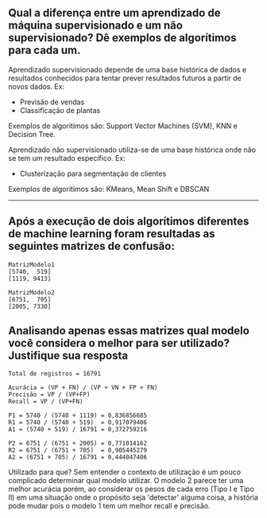 ## Qual a diferença entre um aprendizado de máquina supervisionado e um não supervisionado? Dê exemplos de algorítimos para cada um.

Aprendizado supervisionado depende de uma base histórica de dados e resultados conhecidos para tentar prever resultados futuros a partir de novos dados. Ex:

- Previsão de vendas
- Classificação de plantas

Exemplos de algoritimos são: Support Vector Machines (SVM), KNN e Decision Tree.

Aprendizado não supervisionado utiliza-se de uma base histórica onde não se tem um resultado específico. Ex:

- Clusterização para segmentação de clientes

Exemplos de algoritimos são: KMeans, Mean Shift e DBSCAN

---
## Após a execução de dois algorítimos diferentes de machine learning foram resultadas as seguintes matrizes de confusão:

```
MatrizModelo1
[5740,  519]
[1119, 9413]

MatrizModelo2
[6751,  705]
[2005, 7330]
```

## Analisando apenas essas matrizes qual modelo você considera o melhor para ser utilizado? Justifique sua resposta

```
Total de registros = 16791

Acurácia = (VP + FN) / (VP + VN + FP + FN)
Precisão = VP / (VP+FP)
Recall = VP / (VP+FN)

P1 = 5740 / (5740 + 1119) = 0,836856685
R1 = 5740 / (5740 + 519)  = 0,917079406
A1 = (5740 + 519) / 16791 = 0,372759216

P2 = 6751 / (6751 + 2005) = 0,771014162
R2 = 6751 / (6751 + 705)  = 0,905445279
A2 = (6751 + 705) / 16791 = 0,444047406
```
Utilizado para que?
Sem entender o contexto de utilização é um pouco complicado determinar qual modelo utilizar. O modelo 2 parece ter uma melhor acurácia porém, ao considerar os pesos de cada erro (Tipo I e Tipo II) em uma situação onde o propósito seja 'detectar' alguma coisa, a história pode mudar pois o modelo 1 tem um melhor recall e precisão.



